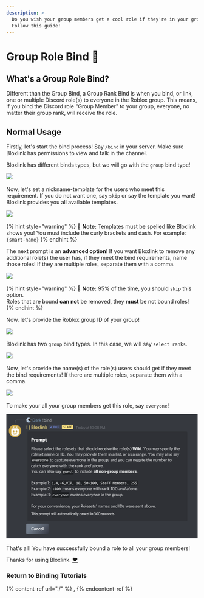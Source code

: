 ```yaml
---
description: >-
  Do you wish your group members get a cool role if they're in your group?
  Follow this guide!
---
```


# Group Role Bind 🧱

## What's a Group Role Bind?

Different than the Group Bind, a Group Rank Bind is when you bind, or link, one or multiple Discord role(s) to everyone in the Roblox group. This means, if you bind the Discord role "Group Member" to your group, everyone, no matter their group rank, will receive the role.

## Normal Usage

Firstly, let's start the bind process! Say `/bind` in your server. Make sure Bloxlink has permissions to view and talk in the channel.

Bloxlink has different binds types, but we will go with the `group` bind type!

![](https://dark.hates-this.place/f/kfN5cE.png)

Now, let's set a nickname-template for the users who meet this requirement. If you do not want one, say `skip` or say the template you want! Bloxlink provides you all available templates.

![](https://dark.hates-this.place/f/HO50WU.png)

{% hint style="warning" %}
[🧠](https://emojipedia.org/brain/) **Note:** Templates must be spelled like Bloxlink shows you! You must include the curly brackets and dash. For example: `{smart-name}`
{% endhint %}

The next prompt is an **advanced option**! If you want Bloxlink to remove any additional role(s) the user has, if they meet the bind requirements, name those roles! If they are multiple roles, separate them with a comma.

![](https://dark.hates-this.place/f/U9a8VZ.png)

{% hint style="warning" %}
[🧠](https://emojipedia.org/brain/) **Note:** 95% of the time, you should `skip` this option.\
Roles that are bound **can not** be removed, they **must** be not bound roles!
{% endhint %}

Now, let's provide the Roblox group ID of your group!

![](https://dark.hates-this.place/f/OqHAJN.png)

Bloxlink has two `group` bind types. In this case, we will say `select ranks`.

![](https://dark.hates-this.place/f/9RKMMx.png)

Now, let's provide the name(s) of the role(s) users should get if they meet the bind requirements! If there are multiple roles, separate them with a comma.

![](https://dark.hates-this.place/f/BmeIyC.png)

To make your all your group members get this role, say `everyone`!

![](<../../.gitbook/assets/image (2).png>)

That's all! You have successfully bound a role to all your group members!

Thanks for using Bloxlink. [❤️](https://emojipedia.org/red-heart/)

### Return to Binding Tutorials

{% content-ref url="./" %}
[.](./)
{% endcontent-ref %}

